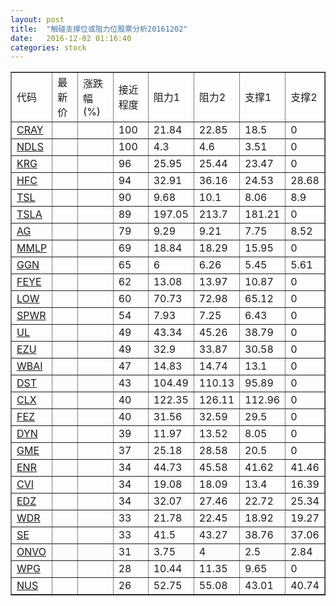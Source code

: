 ```yaml
---
layout: post
title:  "触碰支撑位或阻力位股票分析20161202"
date:   2016-12-02 01:16:40
categories: stock
---
```

<script type="text/javascript">
var stockList = []
stockList.push('gb_cray');
stockList.push('gb_ndls');
stockList.push('gb_krg');
stockList.push('gb_hfc');
stockList.push('gb_tsl');
stockList.push('gb_tsla');
stockList.push('gb_ag');
stockList.push('gb_mmlp');
stockList.push('gb_ggn');
stockList.push('gb_feye');
stockList.push('gb_low');
stockList.push('gb_spwr');
stockList.push('gb_ul');
stockList.push('gb_ezu');
stockList.push('gb_wbai');
stockList.push('gb_dst');
stockList.push('gb_clx');
stockList.push('gb_fez');
stockList.push('gb_dyn');
stockList.push('gb_gme');
stockList.push('gb_enr');
stockList.push('gb_cvi');
stockList.push('gb_edz');
stockList.push('gb_wdr');
stockList.push('gb_se');
stockList.push('gb_onvo');
stockList.push('gb_wpg');
stockList.push('gb_nus');
</script>
<table border="1">
 <tr>
 <td>代码</td>
 <td>最新价</td>
 <td>涨跌幅(%)</td>
 <td>接近程度</td>
 <td>阻力1</td>
 <td>阻力2</td>
 <td>支撑1</td>
 <td>支撑2</td>
</tr>
  <tr id="cray" class="green">
  <td><a href="http://stock.finance.sina.com.cn/usstock/quotes/CRAY.html" target="_blank">CRAY</a></td><td></td><td></td><td>100</td><td>21.84</td><td>22.85</td><td>18.5</td><td>0</td></tr>
  <tr id="ndls" class="red">
  <td><a href="http://stock.finance.sina.com.cn/usstock/quotes/NDLS.html" target="_blank">NDLS</a></td><td></td><td></td><td>100</td><td>4.3</td><td>4.6</td><td>3.51</td><td>0</td></tr>
  <tr id="krg" class="green">
  <td><a href="http://stock.finance.sina.com.cn/usstock/quotes/KRG.html" target="_blank">KRG</a></td><td></td><td></td><td>96</td><td>25.95</td><td>25.44</td><td>23.47</td><td>0</td></tr>
  <tr id="hfc" class="green">
  <td><a href="http://stock.finance.sina.com.cn/usstock/quotes/HFC.html" target="_blank">HFC</a></td><td></td><td></td><td>94</td><td>32.91</td><td>36.16</td><td>24.53</td><td>28.68</td></tr>
  <tr id="tsl" class="red">
  <td><a href="http://stock.finance.sina.com.cn/usstock/quotes/TSL.html" target="_blank">TSL</a></td><td></td><td></td><td>90</td><td>9.68</td><td>10.1</td><td>8.06</td><td>8.9</td></tr>
  <tr id="tsla" class="green">
  <td><a href="http://stock.finance.sina.com.cn/usstock/quotes/TSLA.html" target="_blank">TSLA</a></td><td></td><td></td><td>89</td><td>197.05</td><td>213.7</td><td>181.21</td><td>0</td></tr>
  <tr id="ag" class="red">
  <td><a href="http://stock.finance.sina.com.cn/usstock/quotes/AG.html" target="_blank">AG</a></td><td></td><td></td><td>79</td><td>9.29</td><td>9.21</td><td>7.75</td><td>8.52</td></tr>
  <tr id="mmlp" class="green">
  <td><a href="http://stock.finance.sina.com.cn/usstock/quotes/MMLP.html" target="_blank">MMLP</a></td><td></td><td></td><td>69</td><td>18.84</td><td>18.29</td><td>15.95</td><td>0</td></tr>
  <tr id="ggn" class="green">
  <td><a href="http://stock.finance.sina.com.cn/usstock/quotes/GGN.html" target="_blank">GGN</a></td><td></td><td></td><td>65</td><td>6</td><td>6.26</td><td>5.45</td><td>5.61</td></tr>
  <tr id="feye" class="red">
  <td><a href="http://stock.finance.sina.com.cn/usstock/quotes/FEYE.html" target="_blank">FEYE</a></td><td></td><td></td><td>62</td><td>13.08</td><td>13.97</td><td>10.87</td><td>0</td></tr>
  <tr id="low" class="green">
  <td><a href="http://stock.finance.sina.com.cn/usstock/quotes/LOW.html" target="_blank">LOW</a></td><td></td><td></td><td>60</td><td>70.73</td><td>72.98</td><td>65.12</td><td>0</td></tr>
  <tr id="spwr" class="green">
  <td><a href="http://stock.finance.sina.com.cn/usstock/quotes/SPWR.html" target="_blank">SPWR</a></td><td></td><td></td><td>54</td><td>7.93</td><td>7.25</td><td>6.43</td><td>0</td></tr>
  <tr id="ul" class="green">
  <td><a href="http://stock.finance.sina.com.cn/usstock/quotes/UL.html" target="_blank">UL</a></td><td></td><td></td><td>49</td><td>43.34</td><td>45.26</td><td>38.79</td><td>0</td></tr>
  <tr id="ezu" class="red">
  <td><a href="http://stock.finance.sina.com.cn/usstock/quotes/EZU.html" target="_blank">EZU</a></td><td></td><td></td><td>49</td><td>32.9</td><td>33.87</td><td>30.58</td><td>0</td></tr>
  <tr id="wbai" class="green">
  <td><a href="http://stock.finance.sina.com.cn/usstock/quotes/WBAI.html" target="_blank">WBAI</a></td><td></td><td></td><td>47</td><td>14.83</td><td>14.74</td><td>13.1</td><td>0</td></tr>
  <tr id="dst" class="red">
  <td><a href="http://stock.finance.sina.com.cn/usstock/quotes/DST.html" target="_blank">DST</a></td><td></td><td></td><td>43</td><td>104.49</td><td>110.13</td><td>95.89</td><td>0</td></tr>
  <tr id="clx" class="green">
  <td><a href="http://stock.finance.sina.com.cn/usstock/quotes/CLX.html" target="_blank">CLX</a></td><td></td><td></td><td>40</td><td>122.35</td><td>126.11</td><td>112.96</td><td>0</td></tr>
  <tr id="fez" class="red">
  <td><a href="http://stock.finance.sina.com.cn/usstock/quotes/FEZ.html" target="_blank">FEZ</a></td><td></td><td></td><td>40</td><td>31.56</td><td>32.59</td><td>29.5</td><td>0</td></tr>
  <tr id="dyn" class="green">
  <td><a href="http://stock.finance.sina.com.cn/usstock/quotes/DYN.html" target="_blank">DYN</a></td><td></td><td></td><td>39</td><td>11.97</td><td>13.52</td><td>8.05</td><td>0</td></tr>
  <tr id="gme" class="red">
  <td><a href="http://stock.finance.sina.com.cn/usstock/quotes/GME.html" target="_blank">GME</a></td><td></td><td></td><td>37</td><td>25.18</td><td>28.58</td><td>20.5</td><td>0</td></tr>
  <tr id="enr" class="red">
  <td><a href="http://stock.finance.sina.com.cn/usstock/quotes/ENR.html" target="_blank">ENR</a></td><td></td><td></td><td>34</td><td>44.73</td><td>45.58</td><td>41.62</td><td>41.46</td></tr>
  <tr id="cvi" class="green">
  <td><a href="http://stock.finance.sina.com.cn/usstock/quotes/CVI.html" target="_blank">CVI</a></td><td></td><td></td><td>34</td><td>19.08</td><td>18.09</td><td>13.4</td><td>16.39</td></tr>
  <tr id="edz" class="green">
  <td><a href="http://stock.finance.sina.com.cn/usstock/quotes/EDZ.html" target="_blank">EDZ</a></td><td></td><td></td><td>34</td><td>32.07</td><td>27.46</td><td>22.72</td><td>25.34</td></tr>
  <tr id="wdr" class="green">
  <td><a href="http://stock.finance.sina.com.cn/usstock/quotes/WDR.html" target="_blank">WDR</a></td><td></td><td></td><td>33</td><td>21.78</td><td>22.45</td><td>18.92</td><td>19.27</td></tr>
  <tr id="se" class="red">
  <td><a href="http://stock.finance.sina.com.cn/usstock/quotes/SE.html" target="_blank">SE</a></td><td></td><td></td><td>33</td><td>41.5</td><td>43.27</td><td>38.76</td><td>37.06</td></tr>
  <tr id="onvo" class="green">
  <td><a href="http://stock.finance.sina.com.cn/usstock/quotes/ONVO.html" target="_blank">ONVO</a></td><td></td><td></td><td>31</td><td>3.75</td><td>4</td><td>2.5</td><td>2.84</td></tr>
  <tr id="wpg" class="green">
  <td><a href="http://stock.finance.sina.com.cn/usstock/quotes/WPG.html" target="_blank">WPG</a></td><td></td><td></td><td>28</td><td>10.44</td><td>11.35</td><td>9.65</td><td>0</td></tr>
  <tr id="nus" class="red">
  <td><a href="http://stock.finance.sina.com.cn/usstock/quotes/NUS.html" target="_blank">NUS</a></td><td></td><td></td><td>26</td><td>52.75</td><td>55.08</td><td>43.01</td><td>40.74</td></tr>
</table>
